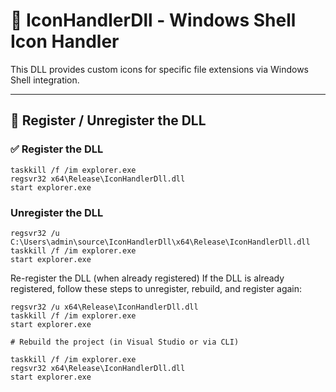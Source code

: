 # 🧩 IconHandlerDll - Windows Shell Icon Handler

This DLL provides custom icons for specific file extensions via Windows Shell integration.

---

## 🔧 Register / Unregister the DLL

### ✅ Register the DLL
```
taskkill /f /im explorer.exe
regsvr32 x64\Release\IconHandlerDll.dll
start explorer.exe
```

### Unregister the DLL
```
regsvr32 /u C:\Users\admin\source\IconHandlerDll\x64\Release\IconHandlerDll.dll
taskkill /f /im explorer.exe
start explorer.exe
```

Re-register the DLL (when already registered)
If the DLL is already registered, follow these steps to unregister, rebuild, and register again:
```
regsvr32 /u x64\Release\IconHandlerDll.dll
taskkill /f /im explorer.exe
start explorer.exe

# Rebuild the project (in Visual Studio or via CLI)

taskkill /f /im explorer.exe
regsvr32 x64\Release\IconHandlerDll.dll
start explorer.exe
```
